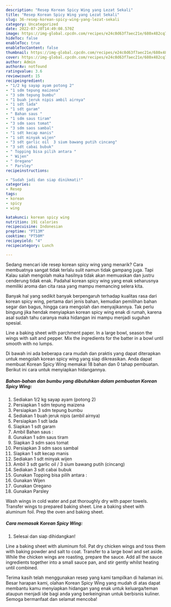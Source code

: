 ```yaml
---
description: "Resep Korean Spicy Wing yang Lezat Sekali"
title: "Resep Korean Spicy Wing yang Lezat Sekali"
slug: 36-resep-korean-spicy-wing-yang-lezat-sekali
category: Uncategorized
date: 2022-07-20T14:49:08.570Z
image: https://img-global.cpcdn.com/recipes/e24c0d63f7aec21e/680x482cq70/korean-spicy-wing-foto-resep-utama.jpg
hideToc: false
enableToc: true
enableTocContent: false
thumbnail: https://img-global.cpcdn.com/recipes/e24c0d63f7aec21e/680x482cq70/korean-spicy-wing-foto-resep-utama.jpg
cover: https://img-global.cpcdn.com/recipes/e24c0d63f7aec21e/680x482cq70/korean-spicy-wing-foto-resep-utama.jpg
author: Admin
authorAv: notfound
ratingvalue: 3.6
reviewcount: 15
recipeingredient:
- "1/2 kg sayap ayam potong 2"
- "1 sdm tepung maizena"
- "3 sdm tepung bumbu"
- "1 buah jeruk nipis ambil airnya"
- "1 sdt lada"
- "1 sdt garam"
- " Bahan saus "
- "1 sdm saus tiram"
- "3 sdm saos tomat"
- "3 sdm saos sambal"
- "1 sdt kecap manis"
- "1 sdt minyak wijen"
- "3 sdt garlic oil  3 sium bawang putih cincang"
- "3 sdt cabai bubuk"
- " Topping bisa pilih antara "
- " Wijen"
- " Oregano"
- " Parsley"
recipeinstructions:

- "Sudah jadi dan siap dinikmati!"
categories:
- Resep
tags:
- korean
- spicy
- wing

katakunci: korean spicy wing 
nutrition: 191 calories
recipecuisine: Indonesian
preptime: "PT13M"
cooktime: "PT50M"
recipeyield: "4"
recipecategory: Lunch

---
```



Sedang mencari ide resep korean spicy wing yang menarik? Cara membuatnya sangat tidak terlalu sulit namun tidak gampang juga. Tapi Kalau salah mengolah maka hasilnya tidak akan memuaskan dan justru cenderung tidak enak. Padahal korean spicy wing yang enak seharusnya memiliki aroma dan cita rasa yang mampu memancing selera kita.


Banyak hal yang sedikit banyak berpengaruh terhadap kualitas rasa dari korean spicy wing, pertama dari jenis bahan, kemudian pemilihan bahan segar dan bagus, hingga cara mengolah dan menyajikannya. Tak perlu bingung jika hendak menyiapkan korean spicy wing enak di rumah, karena asal sudah tahu caranya maka hidangan ini mampu menjadi suguhan spesial.

Line a baking sheet with parchment paper. In a large bowl, season the wings with salt and pepper. Mix the ingredients for the batter in a bowl until smooth with no lumps.


Di bawah ini ada beberapa cara mudah dan praktis yang dapat diterapkan untuk mengolah korean spicy wing yang siap dikreasikan. Anda dapat membuat Korean Spicy Wing memakai 18 bahan dan 0 tahap pembuatan. Berikut ini cara untuk menyiapkan hidangannya.

<!--inarticleads1-->

##### Bahan-bahan dan bumbu yang dibutuhkan dalam pembuatan Korean Spicy Wing:

1. Sediakan 1/2 kg sayap ayam (potong 2)
1. Persiapkan 1 sdm tepung maizena
1. Persiapkan 3 sdm tepung bumbu
1. Sediakan 1 buah jeruk nipis (ambil airnya)
1. Persiapkan 1 sdt lada
1. Siapkan 1 sdt garam
1. Ambil  Bahan saus :
1. Gunakan 1 sdm saus tiram
1. Siapkan 3 sdm saos tomat
1. Persiapkan 3 sdm saos sambal
1. Siapkan 1 sdt kecap manis
1. Sediakan 1 sdt minyak wijen
1. Ambil 3 sdt garlic oil / 3 sium bawang putih (cincang)
1. Sediakan 3 sdt cabai bubuk
1. Gunakan  Topping bisa pilih antara :
1. Gunakan  Wijen
1. Gunakan  Oregano
1. Gunakan  Parsley


Wash wings in cold water and pat thoroughly dry with paper towels. Transfer wings to prepared baking sheet. Line a baking sheet with aluminum foil. Prep the oven and baking sheet. 

<!--inarticleads2-->

##### Cara memasak Korean Spicy Wing:


1. Selesai dan siap dihidangkan!

Line a baking sheet with aluminum foil. Pat dry chicken wings and toss them with baking powder and salt to coat. Transfer to a large bowl and set aside. While the chicken wings are roasting, prepare the sauce. Add all the sauce ingredients together into a small sauce pan, and stir gently whilst heating until combined. 

Terima kasih telah menggunakan resep yang kami tampilkan di halaman ini. Besar harapan kami, olahan Korean Spicy Wing yang mudah di atas dapat membantu kamu menyiapkan hidangan yang enak untuk keluarga/teman ataupun menjadi ide bagi anda yang berkeinginan untuk berbisnis kuliner. Semoga bermanfaat dan selamat mencoba!
